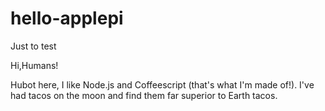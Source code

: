 # hello-applepi
Just to test

Hi,Humans!

Hubot here, I like Node.js and Coffeescript (that's what I'm made of!).
I've had tacos on the moon and find them far superior to Earth tacos.

